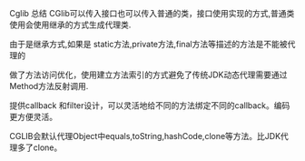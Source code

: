 Cglib 总结
CGlib可以传入接口也可以传入普通的类，接口使用实现的方式,普通类使用会使用继承的方式生成代理类.

由于是继承方式,如果是 static方法,private方法,final方法等描述的方法是不能被代理的

做了方法访问优化，使用建立方法索引的方式避免了传统JDK动态代理需要通过Method方法反射调用.

提供callback 和filter设计，可以灵活地给不同的方法绑定不同的callback。编码更方便灵活。

CGLIB会默认代理Object中equals,toString,hashCode,clone等方法。比JDK代理多了clone。